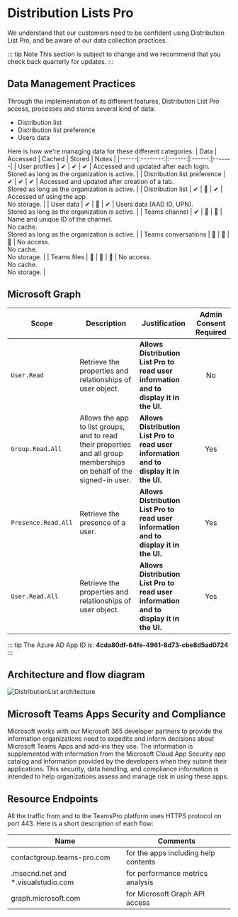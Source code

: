 ﻿# Distribution Lists Pro

We understand that our customers need to be confident using Distribution List Pro, and be aware of our data collection practices.

::: tip Note
This section is subject to change and we recommend that you check back quarterly for updates.
:::

## Data Management Practices

Through the implementation of its different features, Distribution List Pro access, processes and stores several kind of data:
- Distribution list
- Distribution list preference
- Users data

Here is how we're managing data for these different categories:
| Data | Accessed | Cached | Stored | Notes |
|------|:--------:|:------:|:------:|-------|
| User profiles | ✔ | ✔ | ✔ | Accessed and updated after each login.<br/>Stored as long as the organization is active. |
| Distribution list preference | ✔ | ✔ | ✔ | Accessed and updated after creation of a tab.<br/>Stored as long as the organization is active. |
| Distribution list | ✔ | 🚫 | ✔ | Accessed of using the app.<br/>No storage. |
| User data | ✔ | 🚫 | ✔ | Users data (AAD ID, UPN).<br/>Stored as long as the organization is active. |
| Teams channel | ✔ | 🚫 | 🚫 | Name and unique ID of the channel.<br/>No cache.<br/>Stored as long as the organization is active. |
| Teams conversations | 🚫 | 🚫 | 🚫 | No access.<br/>No cache.<br/>No storage. |
| Teams files | 🚫 | 🚫 | 🚫 | No access.<br/>No cache.<br/>No storage. |

## Microsoft Graph

| Scope | Description | Justification | Admin Consent Required |
|-------|-------------|---------------|:----------------------:|
| ```User.Read``` | Retrieve the properties and relationships of user object. | **Allows Distribution List Pro to read user information and to display it in the UI.** | No |
| ```Group.Read.All``` | Allows the app to list groups, and to read their properties and all group memberships on behalf of the signed-in user.| **Allows Distribution List Pro to read user information and to display it in the UI.** | Yes |
| ```Presence.Read.All``` | Retrieve the presence of a user. | **Allows Distribution List Pro to read user information and to display it in the UI.** | Yes |
| ```User.Read.All``` | Retrieve the properties and relationships of user object. | **Allows Distribution List Pro to read user information and to display it in the UI.** | Yes |

::: tip
The Azure AD App ID is: **4cda80df-64fe-4961-8d73-cbe8d5ad0724**
:::

## Architecture and flow diagram

![DistributionList architecture](/assets/img/distribution-architecture.png)

## Microsoft Teams Apps Security and Compliance

Microsoft works with our Microsoft 365 developer partners to provide the information organizations need to expedite and inform decisions about Microsoft Teams Apps and add-ins they use. The information is supplemented with information from the Microsoft Cloud App Security app catalog and information provided by the developers when they submit their applications. This security, data handling, and compliance information is intended to help organizations assess and manage risk in using these apps.

<!-- ::: tip Note
[Microsoft 365 App Compliance for Distribution List Pro](https://docs.microsoft.com/en-us/microsoft-365-app-certification/teams/witivio-distribution-lists-pro)
::: -->

## Resource Endpoints

All the traffic from and to the TeamsPro platform uses HTTPS protocol on port 443.
Here is a short description of each flow:

| Name | Comments |
|------|----------|
| contactgroup.teams-pro.com  | for the apps including help contents |
|.msecnd.net and *.visualstudio.com  | for performance metrics analysis |
|graph.microsoft.com | for Microsoft Graph API access |
